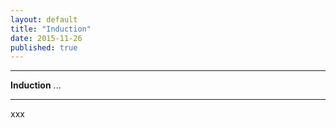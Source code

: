 ```yaml
---
layout: default
title: "Induction"
date: 2015-11-26
published: true
---
```




***
<b>Induction</b>  ...

***

xxx

